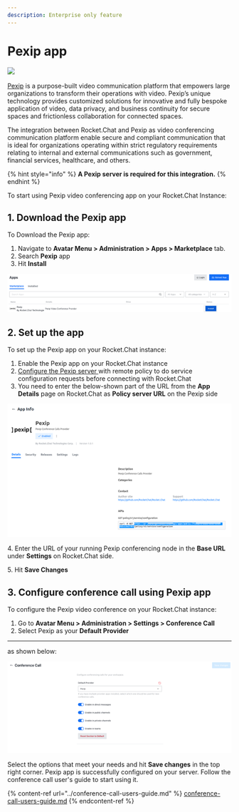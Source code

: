 ```yaml
---
description: Enterprise only feature
---
```


# Pexip app

![](<../../../.gitbook/assets/2021-06-10\_22-31-38 (3) (3) (3) (3) (3) (3) (3) (3) (3) (2) (3) (1) (1) (1) (1) (12).jpg>)

[Pexip](https://www.pexip.com/) is a purpose-built video communication platform that empowers large organizations to transform their operations with video. Pexip’s unique technology provides customized solutions for innovative and fully bespoke application of video, data privacy, and business continuity for secure spaces and frictionless collaboration for connected spaces.

The integration between Rocket.Chat and Pexip as video conferencing communication platform enable secure and compliant communication that is ideal for organizations operating within strict regulatory requirements relating to internal and external communications such as government, financial services, healthcare, and others.

{% hint style="info" %}
**A Pexip server is required for this integration.**
{% endhint %}

To start using Pexip video conferencing app on your Rocket.Chat Instance:

## 1. Download the Pexip app

To Download the Pexip app:

1. Navigate to **Avatar Menu > Administration > Apps > Marketplace** tab.
2. Search **Pexip** app
3. Hit **Install**

![Pexip app install](../../../.gitbook/assets/PexipAppInstall.png)

## 2. Set up the app&#x20;

To set up the Pexip app on your Rocket.Chat instance:

1. Enable the Pexip app on your Rocket.Chat instance
2. [Configure the Pexip server ](https://docs.pexip.com/admin/integrate\_policy.htm)with remote policy to do service configuration requests before connecting with Rocket.Chat
3. You need to enter the below-shown part of the URL from the **App Details** page on Rocket.Chat as  **Policy server URL** on the Pexip side

![Pexip app details](../../../.gitbook/assets/PexipAppDetails.png)

4\. Enter the URL of your running Pexip conferencing node in the **Base URL** under **Settings** on Rocket.Chat side.

5\. Hit **Save Changes**

## 3. Configure conference call using Pexip app&#x20;

To configure the Pexip video conference on your Rocket.Chat instance:

1. Go to **Avatar Menu > Administration > Settings > Conference Call**
2. Select Pexip as your **Default Provider**

****

as shown below:

![ Conference call admin settings](../../../.gitbook/assets/VideoConferenceAdminSettingsForPexip.png)

Select the options that meet your needs and hit **Save changes** in the top right corner. Pexip app is successfully configured on your server. Follow the conference call user's guide to start using it.

{% content-ref url="../conference-call-users-guide.md" %}
[conference-call-users-guide.md](../conference-call-users-guide.md)
{% endcontent-ref %}
